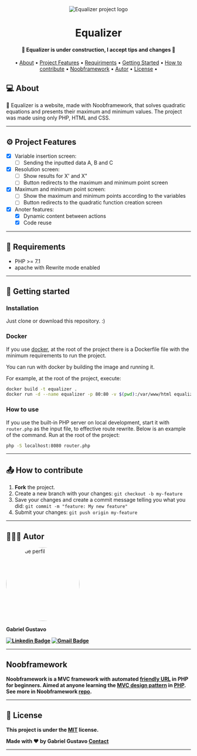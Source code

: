 <div align="center">
    <img src="https://user-images.githubusercontent.com/65090609/113049980-b3973180-917a-11eb-923c-c4520c6468c4.png" alt="Equalizer project logo">
    <h1>Equalizer</h1>
</div>

<h4 align="center"> 
	🚧 Equalizer is under construction, I accept tips and changes 🚧
</h4>

<p align="center">
 • <a href="#-about">About</a> •
 <a href="#-project-features">Project Features</a> •
 <a href="#-requiriments">Requiriments</a> •
 <a href="#-getting-started">Getting Started</a> • 
 <a href="#-how-to-contribute">How to contribute</a> •
 <a href="#-noobframework">Noobframework</a> •
 <a href="#-autor">Autor</a> •
 <a href="#-license">License</a> •
</p>

## 💻 About

📓 Equalizer is a website, made with Noobframework, that solves quadratic equations and presents their maximum and minimum values. The project was made using only PHP, HTML and CSS.

---

## ⚙️ Project Features

- [x] Variable insertion screen:
  - [ ] Sending the inputted data A, B and C 
  
- [x] Resolution screen:
  - [ ] Show results for X' and X" 
  - [ ] Button redirects to the maximum and minimum point screen

- [x] Maximum and minimum point screen:
  - [ ] Show the maximum and minimum points according to the variables
  - [ ] Button redirects to the quadratic function creation screen
  
- [x] Anoter features:
  - [x] Dynamic content between actions
  - [x] Code reuse

---

## 🔧 Requirements

* PHP >= 7.1
* apache with Rewrite mode enabled

---

## 👣 Getting started

### Installation

Just clone or download this repository. :)

### Docker

If you use [docker](https://www.docker.com/), at the root of the project there is a Dockerfile file with the minimum requirements to run the project.

You can run with docker by building the image and running it.

For example, at the root of the project, execute:

```bash
docker build -t equalizer .
docker run -d --name equalizer -p 80:80 -v $(pwd):/var/www/html equalizer
```

### How to use

If you use the built-in PHP server on local development, start it with `router.php` as the input file, to effective route rewrite. Below is an example of the command. Run at the root of the project:

```bash
php -S localhost:8080 router.php
```

---

## 📤 How to contribute

1. **Fork** the project.
2. Create a new branch with your changes: `git checkout -b my-feature`
3. Save your changes and create a commit message telling you what you did: `git commit -m "feature: My new feature"`
4. Submit your changes: `git push origin my-feature`

---

## 🧑🏾‍💻 Autor

<a href="https://www.linkedin.com/in/gabriel-gustavo-araújo-tinoco-3903241b4/"></a>
<img style="border-radius: 100px;" src="https://avatars3.githubusercontent.com/u/65090609?s=460&u=7439510aef27e2e881033aa12c2fe840f6743ed8&v=4" width="200px;" alt="Foto de perfil"/>
<br>
<sub><p><b font-size="25px">Gabriel Gustavo<b><p></sub>
[![Linkedin Badge](https://img.shields.io/badge/-Gabriel-blue?style=flat-square&logo=Linkedin&logoColor=white&link=https://www.linkedin.com/in/gabriel-gustavo-araújo-tinoco-3903241b4/)](https://www.linkedin.com/in/gabriel-gustavo-araújo-tinoco-3903241b4/) 
[![Gmail Badge](https://img.shields.io/badge/-gabrielaraujotinoco@gmail.com-c14438?style=flat-square&logo=Gmail&logoColor=white&link=mailto:gabrielaraujotinoco@gmail.com)](mailto:gabrielaraujotinoco@gmail.com)

---

## Noobframework

Noobframework is a MVC framework with automated [friendly URL](https://techterms.com/definition/friendly_url) in PHP for beginners. Aimed at anyone learning the [MVC design pattern](https://pt.wikipedia.org/wiki/MVC) in [PHP](https://www.php.net/). See more in Noobframework [repo](https://github.com/edigar/noobframework).

---

## 📝 License

This project is under the [MIT](./LICENSE) license.

Made with ❤️ by Gabriel Gustavo [Contact](https://www.linkedin.com/in/gabriel-gustavo-araújo-tinoco-3903241b4/)

---
